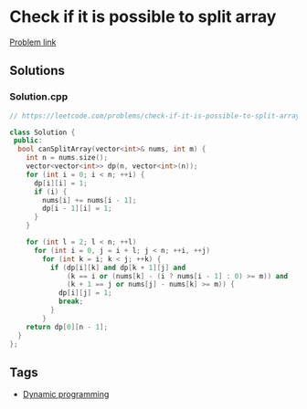 # Check if it is possible to split array

[Problem link](https://leetcode.com/problems/check-if-it-is-possible-to-split-array/)

## Solutions


### Solution.cpp
```cpp
// https://leetcode.com/problems/check-if-it-is-possible-to-split-array/

class Solution {
 public:
  bool canSplitArray(vector<int>& nums, int m) {
    int n = nums.size();
    vector<vector<int>> dp(n, vector<int>(n));
    for (int i = 0; i < n; ++i) {
      dp[i][i] = 1;
      if (i) {
        nums[i] += nums[i - 1];
        dp[i - 1][i] = 1;
      }
    }

    for (int l = 2; l < n; ++l)
      for (int i = 0, j = i + l; j < n; ++i, ++j)
        for (int k = i; k < j; ++k) {
          if (dp[i][k] and dp[k + 1][j] and
              (k == i or (nums[k] - (i ? nums[i - 1] : 0) >= m)) and
              (k + 1 == j or nums[j] - nums[k] >= m)) {
            dp[i][j] = 1;
            break;
          }
        }
    return dp[0][n - 1];
  }
};
```
## Tags

* [Dynamic programming](/Collections/dynamic-programming.md#dynamic-programming)
